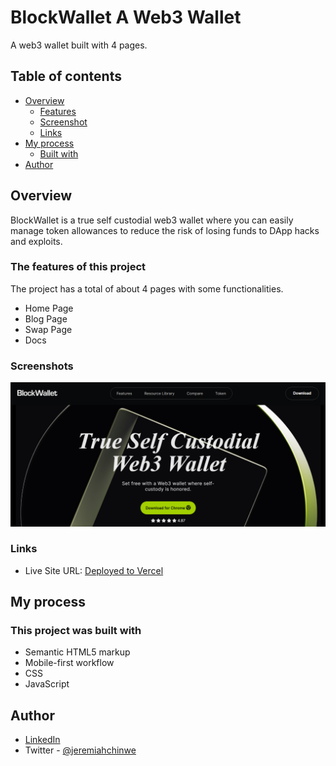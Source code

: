 # BlockWallet A Web3 Wallet

A web3 wallet built with 4 pages.

## Table of contents

- [Overview](#overview)
  - [Features](#the-challenge)
  - [Screenshot](#screenshot)
  - [Links](#links)
- [My process](#my-process)
  - [Built with](#built-with)
- [Author](#author)

## Overview

BlockWallet is a true self custodial web3 wallet where you can easily manage token allowances to reduce the risk of losing funds to DApp hacks and exploits.

### The features of this project

The project has a total of about 4 pages with some functionalities.

- Home Page
- Blog Page
- Swap Page
- Docs

### Screenshots

![Desktop View](./assets/block_wallet_updated.png)

### Links

- Live Site URL: [Deployed to Vercel](https://blockwallet-puce.vercel.app/)

## My process

### This project was built with

- Semantic HTML5 markup
- Mobile-first workflow
- CSS
- JavaScript

## Author

- [LinkedIn](https://www.linkedin.com/in/jeremiah-chinwe-057180268)
- Twitter - [@jeremiahchinwe](https://www.twitter.com/jeremiahchinwe)

